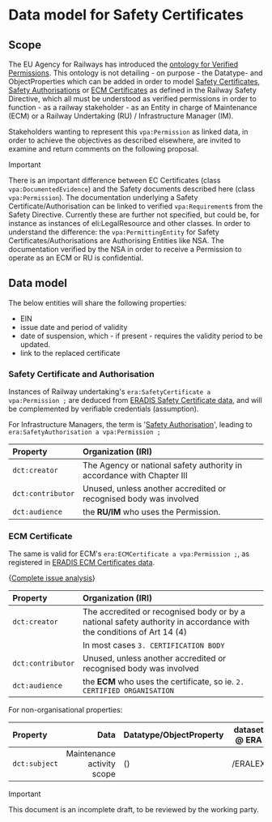 # Data model for Safety Certificates

## Scope

The EU Agency for Railways has introduced the [ontology for Verified Permissions](https://w3id.org/vpa). This ontology is not detailing - on purpose - the Datatype- and ObjectProperties which can be added in order to model [Safety Certificates](https://eur-lex.europa.eu/eli/dir/2016/798/2020-10-23#tocId23), [Safety Authorisations](https://eur-lex.europa.eu/eli/dir/2016/798/2020-10-23#tocId27) or [ECM Certificates](https://eur-lex.europa.eu/eli/dir/2016/798/2020-10-23#tocId31) as defined in the Railway Safety Directive, which all must be understood as verified permissions in order to function - as a railway stakeholder - as an Entity in charge of Maintenance (ECM) or a Railway Undertaking (RU) / Infrastructure Manager (IM).

Stakeholders wanting to represent this `vpa:Permission` as linked data, in order to achieve the objectives as described elsewhere, are invited to examine and return comments on the following proposal.

> [!IMPORTANT]
> There is an important difference between EC Certificates (class `vpa:DocumentedEvidence`) and the Safety documents described here (class `vpa:Permission`). The documentation underlying a Safety Certificate/Authorisation can be linked to verified `vpa:Requirement`s from the Safety Directive. Currently these are further not specified, but could be, for instance as instances of eli:LegalResource and other classes. In order to understand the difference: the `vpa:PermittingEntity` for Safety Certificates/Authorisations are Authorising Entities like NSA. The documentation verified by the NSA in order to receive a Permission to operate as an ECM or RU is confidential.

## Data model

The below entities will share the following properties:

- EIN
- issue date and period of validity
- date of suspension, which - if present - requires the validity period to be updated.
- link to the replaced certificate

### Safety Certificate and Authorisation

Instances of Railway undertaking's `era:SafetyCertificate a vpa:Permission ;` are deduced from [ERADIS Safety Certificate data](https://eradis.era.europa.eu/safety_docs/scert/default.aspx), and will be complemented by verifiable credentials (assumption).

For Infrastructure Managers, the term is '[Safety Authorisation](https://eur-lex.europa.eu/eli/dir/2016/798/2020-10-23#tocId28)', leading to `era:SafetyAuthorisation a vpa:Permission ;`

| Property          | Organization (IRI)                                                     |
| :---------------- | :--------------------------------------------------------------------- |
| `dct:creator`     | The Agency or national safety authority in accordance with Chapter III |
| `dct:contributor` | Unused, unless another accredited or recognised body was involved      |
| `dct:audience`    | the **RU/IM** who uses the Permission.                                 |

### ECM Certificate

The same is valid for ECM's `era:ECMCertificate a vpa:Permission ;`, as registered in [ERADIS ECM Certificates data](https://eradis.era.europa.eu/safety_docs/ecm/certificates/default.aspx?DocType=1).

{[Complete issue analysis](https://github.com/Interoperable-data/automate-va/issues/8)}

| Property          | Organization (IRI)                                                                                                  |
| :---------------- | :------------------------------------------------------------------------------------------------------------------ |
| `dct:creator`     | The accredited or recognised body or by a national safety authority in accordance with the conditions of Art 14 (4) |
|                   | In most cases `3. CERTIFICATION BODY`                                                                               |
| `dct:contributor` | Unused, unless another accredited or recognised body was involved                                                   |
| `dct:audience`    | the **ECM** who uses the certificate, so ie. `2. CERTIFIED ORGANISATION`                                            |

For non-organisational properties:

| Property      |                       Data | Datatype/ObjectProperty | dataset @ ERA |
| :------------ | -------------------------: | :---------------------- | :-----------: |
| `dct:subject` | Maintenance activity scope | ()                      |    /ERALEX    |

> [!IMPORTANT]
> This document is an incomplete draft, to be reviewed by the working party.
